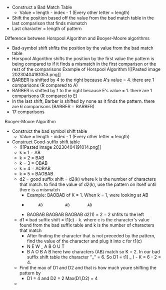 - Construct a Bad Match Table
	- Value = length - index - 1 (Every other letter = length)
- Shift the position based off the value from the bad match table in the last comparison that finds  mismatch 
- Last character = length of pattern

Difference between Horspool Algorithm and Booyer-Moore algorithms
- Bad-symbol shift  shfits the position by the value from the bad match table 
- Horspool Algorithm shifts the position by the first value the pattern is being compared to if it finds a mismatch in the first comparison or the rest of the comparisons
Example of Horspool Algorithm
![[Pasted image 20230404181053.png]] 
- BARBER is shifted by 4 to the right because A's value = 4. there are 1 comparisons (R compared to A)
- BARBER is shifted by 1 to the right because E's value = 1. there are 1 comparisons (R compared to E)
- In the last shift, Barber is shifted by none as it finds the pattern. there are 6 comparisons (BARBER = BARBER)
- 17 comparisons

Booyer-Moore Algorithm
- Construct the bad symbol shift table 
	- Value = length - index - 1 (Every other letter = length)
- Construct Good-suffix shift table
	- ![[Pasted image 20230404191014.png]]
	- k = 1  = AB
	- k = 2 = BAB
	- k = 3 = OBAB
	- k = 4 = AOBAB
	- k = 5 = BAOBAB
	- d2  = good suffix shift = d2(k) where k is the number of characters that match. to find the value of d2(k), use the pattern on itself until there is a mismatch 
		- Example: BAOBAB of K = 1. When k = 1, were looking at AB
		-          AB          AB        AB
		- BAOBAB  BAOBAB  BAOBAB     d2(1) = 2  = 2 shfits to the left 
	- d1 = bad suffix shift = t1(c) - k.  where c is the character's value found from the bad suffix table and k is the number of characters that match
		- After finding the character that is not preceded by the pattern, find the value of the character and plug it into c for t1(c)
		- N E W _ A B O U T
		- B A O B A B      here two characters (AB) match so K = 2. In our bad suffix shift table the character "_" = 6.  So D1 = t1( _ ) - K  = 6 - 2 = 4. 
	- Find the max of D1 and D2 and that is how much youre shifting the pattern by
		- D1 = 4 and D2 = 2   Max(D1,D2) = 4
	-

